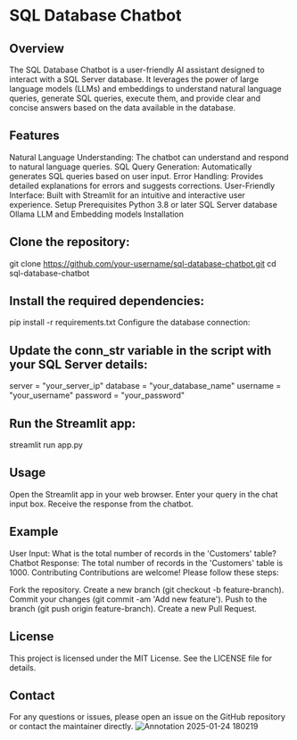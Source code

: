 # SQL Database Chatbot

## Overview
The SQL Database Chatbot is a user-friendly AI assistant designed to interact with a SQL Server database. It leverages the power of large language models (LLMs) and embeddings to understand natural language queries, generate SQL queries, execute them, and provide clear and concise answers based on the data available in the database.

## Features
Natural Language Understanding: The chatbot can understand and respond to natural language queries.
SQL Query Generation: Automatically generates SQL queries based on user input.
Error Handling: Provides detailed explanations for errors and suggests corrections.
User-Friendly Interface: Built with Streamlit for an intuitive and interactive user experience.
Setup
Prerequisites
Python 3.8 or later
SQL Server database
Ollama LLM and Embedding models
Installation

## Clone the repository:

git clone https://github.com/your-username/sql-database-chatbot.git
cd sql-database-chatbot

## Install the required dependencies:
pip install -r requirements.txt
Configure the database connection:

## Update the conn_str variable in the script with your SQL Server details:
server = "your_server_ip"
database = "your_database_name"
username = "your_username"
password = "your_password"

## Run the Streamlit app:
streamlit run app.py

## Usage
Open the Streamlit app in your web browser.
Enter your query in the chat input box.
Receive the response from the chatbot.

## Example
User Input:
What is the total number of records in the 'Customers' table?
Chatbot Response:
The total number of records in the 'Customers' table is 1000.
Contributing
Contributions are welcome! Please follow these steps:

Fork the repository.
Create a new branch (git checkout -b feature-branch).
Commit your changes (git commit -am 'Add new feature').
Push to the branch (git push origin feature-branch).
Create a new Pull Request.
## License
This project is licensed under the MIT License. See the LICENSE file for details.

## Contact
For any questions or issues, please open an issue on the GitHub repository or contact the maintainer directly.
![Annotation 2025-01-24 180219](https://github.com/user-attachments/assets/2e72b0ae-6310-469d-a151-ac401333a513)
